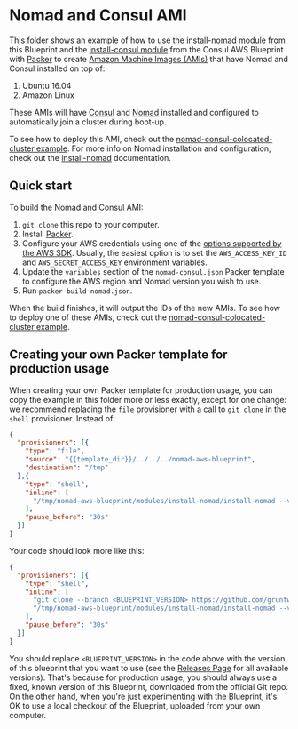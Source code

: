 # Nomad and Consul AMI

This folder shows an example of how to use the [install-nomad module](/modules/install-nomad) from this Blueprint and 
the [install-consul module](https://github.com/gruntwork-io/consul-aws-blueprint/tree/master/modules/install-consul)
from the Consul AWS Blueprint with [Packer](https://www.packer.io/) to create [Amazon Machine Images 
(AMIs)](http://docs.aws.amazon.com/AWSEC2/latest/UserGuide/AMIs.html) that have Nomad and Consul installed on top of:
 
1. Ubuntu 16.04
1. Amazon Linux

These AMIs will have [Consul](https://www.consul.io/) and [Nomad](https://www.nomadproject.io/) installed and 
configured to automatically join a cluster during boot-up.

To see how to deploy this AMI, check out the [nomad-consul-colocated-cluster 
example](/examples/nomad-consul-colocated-cluster). For more info on Nomad installation and configuration, check out 
the [install-nomad](/modules/install-nomad) documentation.



## Quick start

To build the Nomad and Consul AMI:

1. `git clone` this repo to your computer.
1. Install [Packer](https://www.packer.io/).
1. Configure your AWS credentials using one of the [options supported by the AWS 
   SDK](http://docs.aws.amazon.com/sdk-for-java/v1/developer-guide/credentials.html). Usually, the easiest option is to
   set the `AWS_ACCESS_KEY_ID` and `AWS_SECRET_ACCESS_KEY` environment variables.
1. Update the `variables` section of the `nomad-consul.json` Packer template to configure the AWS region and Nomad version 
   you wish to use.
1. Run `packer build nomad.json`.

When the build finishes, it will output the IDs of the new AMIs. To see how to deploy one of these AMIs, check out the 
[nomad-consul-colocated-cluster example](/examples/nomad-consul-colocated-cluster).




## Creating your own Packer template for production usage

When creating your own Packer template for production usage, you can copy the example in this folder more or less 
exactly, except for one change: we recommend replacing the `file` provisioner with a call to `git clone` in the `shell` 
provisioner. Instead of:

```json
{
  "provisioners": [{
    "type": "file",
    "source": "{{template_dir}}/../../../nomad-aws-blueprint",
    "destination": "/tmp"
  },{
    "type": "shell",
    "inline": [
      "/tmp/nomad-aws-blueprint/modules/install-nomad/install-nomad --version {{user `nomad_version`}}"
    ],
    "pause_before": "30s"
  }]
}
```

Your code should look more like this:

```json
{
  "provisioners": [{
    "type": "shell",
    "inline": [
      "git clone --branch <BLUEPRINT_VERSION> https://github.com/gruntwork-io/nomad-aws-blueprint.git /tmp/nomad-aws-blueprint",
      "/tmp/nomad-aws-blueprint/modules/install-nomad/install-nomad --version {{user `nomad_version`}}"
    ],
    "pause_before": "30s"
  }]
}
```

You should replace `<BLUEPRINT_VERSION>` in the code above with the version of this blueprint that you want to use (see
the [Releases Page](../../releases) for all available versions). That's because for production usage, you should always
use a fixed, known version of this Blueprint, downloaded from the official Git repo. On the other hand, when you're 
just experimenting with the Blueprint, it's OK to use a local checkout of the Blueprint, uploaded from your own 
computer.
